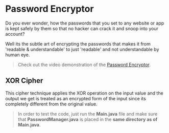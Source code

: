 # Password Encryptor

Do you ever wonder, how the passwords that you set to any website or app is kept safely by them so that no hacker can crack it and snoop into your account? 

Well its the subtle art of encrypting the passwords that makes it from 'readable & understandable' to just 'readable' and not understandable by human eye.

>Check out the video demonstration of the [Password Encryptor](https://youtu.be/cH7YrNXYwts).

## XOR Cipher

This cipher technique applies the XOR operation on the input value and the output we get is treated as an encrypted form of the input since its completely different from the original value.

> In order to test the code, just run the **Main.java** file and make sure that **PasswordManager.java** is placed in the **same directory as of Main.java**.
